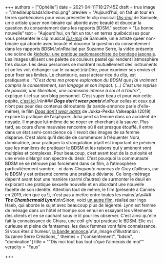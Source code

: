 +++
authors = ["Ophélie"]
date = 2021-04-11T18:27:45Z
draft = true
image = "/media/uploads/dis-moi.png"
preview = "Aujourd’hui, on fait un tour en terres québécoises pour vous présenter le clip musical [_Dis-moi_](https://www.youtube.com/watch?v=4R3WDvpvq5g) de Samuele, un·e artiste _queer_ non-binaire qui aborde avec beauté et douceur la question du consentement dans les rapports BDSM."
section = "La bonne nouvelle"
text = "Aujourd’hui, on fait un tour en terres québécoises pour vous présenter le clip musical [_Dis-moi_](https://www.youtube.com/watch?v=4R3WDvpvq5g) de Samuele, un·e artiste queer non-binaire qui aborde avec beauté et douceur la question du consentement dans les rapports BDSM.\n\nRéalisé par Suzanne Serre, la vidéo présente une scène de [_kinbaku_, une pratique sadomasochiste de bondage japonais](https://lepointq.com/articles/21-03/dessine-moi-un-fantasme/). Les images utilisent une palette de couleurs pastel qui rendent l’atmosphère très douce. Les deux personnes se montrent mutuellement des instruments et on les voit échanger sur le canapé.\n\nDire, pour exprimer ses envies et pour fixer ses limites. Le chanteur·e, aussi acteur·rice du clip, est pratiquant·e : _\"C’est dans ma propre exploration du BDSM que j’ai vraiment compris le consentement, son langage et son impact. (…) C’est une reprise de pouvoir, une libération, une connexion intense à soi et à l’autre\"_, explique-t-iel sur son blog personnel. C’est super beau et pour voir cette pépite, [c'est ici](https://www.youtube.com/watch?v=4R3WDvpvq5g).\n\n### **_Dogs don’t wear pants_**\n\nPour celles et ceux qui n’ont pas peur des contenus déroutants (la bande-annonce parle d'elle-même), le film [_Dogs don’t wear pants_](https://www.youtube.com/watch?v=6DPsTE1j4uo) de Jukka-Pekka Valkeapää (2019) explore la pratique de l’asphyxie. Juha perd sa femme dans un accident de noyade. Il manque lui-même de se noyer en cherchant à la sauver. Plus tard, au cours d’une mauvaise rencontre où il est presque étouffé, il entre dans un état semi-conscience où il revoit des images de sa femme disparue. C’est alors qu’il décide de commencer à fréquenter Nora, dominatrice, pour pratiquer la strangulation.\n\nIl est important de préciser que les manières de pratiquer le BDSM et les raisons qui y amènent sont multiples et complexes. Pour beaucoup, c’est avant tout de la curiosité et une envie d’élargir son spectre du désir. C’est pourquoi la communauté BDSM ne se retrouve pas forcément dans ce film, à l’atmosphère particulièrement sombre - ni dans _Cinquante nuances de Grey_ d’ailleurs, car le BDSM y est présenté comme une pratique déviante. Ce long-métrage dépeint avant tout une manière (parmi d’autres) de surmonter le deuil en explorant une pratique sexuelle nouvelle et en abordant une nouvelle facette de son identité. Attention tout de même, le film (présenté à Cannes en 2019, rien que ça !), n'est pas à mettre entre toutes les mains.\n\n### **_The Chambermaid Lynn_**\n\nSinon, voici [un autre film](https://www.youtube.com/watch?v=5jaCsAHoEpI), réalisé par Ingo Haeb, qui aborde le sujet avec beaucoup plus de légèreté. Lynn est femme de ménage dans un hôtel et trompe son ennui en essayant les vêtements des clients et en se cachant sous le lit pour les observer. C'est ainsi qu'elle fait la connaissance de Chiara, une _call-girl_ qui pratique le BDSM. Elle est curieuse et pleine de fantasmes, les deux femmes vont faire connaissance. Si vous êtes d'humeur, [la bande annonce](https://www.youtube.com/watch?v=5jaCsAHoEpI).\n\n_Image d'illustration : Suzanne Serre Créations_"
themes = ["consentement", "bdsm", "domination"]
title = "\"Dis moi tout bas tout c'que t’aimerais de moi\""
veracity = "Faux"

+++
